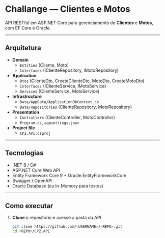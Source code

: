 # Challange — Clientes e Motos

API RESTful em ASP.NET Core para gerenciamento de **Clientes** e **Motos**, com EF Core e Oracle.

---

##  Arquitetura  

- **Domain**  
  - `Entities` (Cliente, Moto)  
  - `Interfaces` (IClienteRepository, IMotoRepository)  
- **Application**  
  - `Dtos` (ClienteDto, CreateClienteDto, MotoDto, CreateMotoDto)  
  - `Interfaces` (IClienteService, IMotoService)  
  - `Services` (ClienteService, MotoService)  
- **Infrastructure**  
  - `Data/AppData/ApplicationDbContext.cs`  
  - `Data/Repositories` (ClienteRepository, MotoRepository)  
- **Presentation**  
  - `Controllers` (ClienteController, MotoController)  
  - `Program.cs`, `appsettings.json`  
- **Project file**  
  - `CP2.API.csproj`  

---

## Tecnologias  

- .NET 8 / C#  
- ASP.NET Core Web API  
- Entity Framework Core 9 + Oracle.EntityFrameworkCore  
- Swagger / OpenAPI  
- Oracle Database (ou In-Memory para testes)  

---

##  Como executar  

1. **Clone** o repositório e acesse a pasta da API  
   ```bash
   git clone https://github.com/<USERNAME>/<REPO>.git
   cd <REPO>/CP2.API
